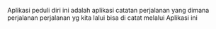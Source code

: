 Aplikasi peduli diri ini adalah aplikasi catatan perjalanan yang dimana perjalanan perjalanan yg kita lalui bisa di catat melalui Aplikasi ini
